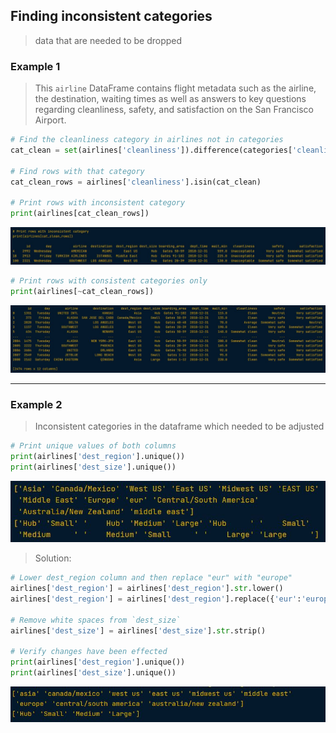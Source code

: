 ## Finding inconsistent categories
> data that are needed to be dropped

### Example 1
> This `airline` DataFrame contains flight metadata such as the airline, the destination, waiting times as well as answers to key questions regarding cleanliness, safety, and satisfaction on the San Francisco Airport.

```python
# Find the cleanliness category in airlines not in categories
cat_clean = set(airlines['cleanliness']).difference(categories['cleanliness'])

# Find rows with that category
cat_clean_rows = airlines['cleanliness'].isin(cat_clean)

# Print rows with inconsistent category
print(airlines[cat_clean_rows])
```

<img src="1a.JPG" width="700">


```python
# Print rows with consistent categories only
print(airlines[~cat_clean_rows])
```

<img src="1b.JPG" width="700">

---

### Example 2
> Inconsistent categories in the dataframe which needed to be adjusted

```python
# Print unique values of both columns
print(airlines['dest_region'].unique())
print(airlines['dest_size'].unique())
```

<img src="2a1.JPG" width="700">

> Solution:

```python
# Lower dest_region column and then replace "eur" with "europe"
airlines['dest_region'] = airlines['dest_region'].str.lower() 
airlines['dest_region'] = airlines['dest_region'].replace({'eur':'europe'})

# Remove white spaces from `dest_size`
airlines['dest_size'] = airlines['dest_size'].str.strip()

# Verify changes have been effected
print(airlines['dest_region'].unique())
print(airlines['dest_size'].unique())
```

<img src="2b.JPG" width="700">












